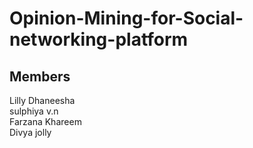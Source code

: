 # Opinion-Mining-for-Social-networking-platform
## Members
Lilly Dhaneesha  
sulphiya v.n   
Farzana Khareem  
Divya jolly  

